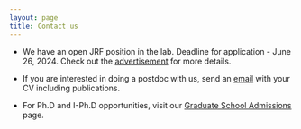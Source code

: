 ```yaml
---
layout: page
title: Contact us
---
```


- We have an open JRF position in the lab. Deadline for application - June 26, 2024. Check out the <a href="[https://main.tifr.res.in/maincampus/viewNoticeFile.php?f=MDloWnA5NTR2NFZUQTc2NkVzZnpzUT09&s=WFdXaTkwL1ZDTGdxaHp6eHA1bkh1QT09]" target="_blank">advertisement</a> for more details. <br/>

- If you are interested in doing a postdoc with us, send an <a href="mailto:sundar.naganathan@tifr.res.in">email</a> with your CV including publications. <br/>

- For Ph.D and I-Ph.D opportunities, visit our [Graduate School Admissions](https://www.tifr.res.in/academics/) page.
